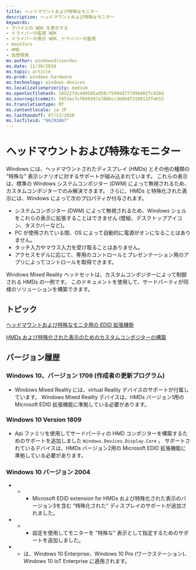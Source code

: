 ```yaml
---
title: ヘッドマウントおよび特殊なモニター
description: ヘッドマウントおよび特殊なモニター
keywords:
- デバイスの WDK を表示する
- ドライバーの監視 WDK
- ドライバーの表示 WDK、ドライバーの監視
- monitors
- HMD
- 仮想現実
ms.author: windowsdriverdev
ms.date: 11/30/2018
ms.topic: article
ms.prod: windows-hardware
ms.technology: windows-devices
ms.localizationpriority: medium
ms.openlocfilehash: 18d22fdc448505ad58cf599dd777d9b002fc438d
ms.sourcegitcommit: 5953acfcf699397a708bcc360b9f2199115feb52
ms.translationtype: MT
ms.contentlocale: ja-JP
ms.lasthandoff: 07/13/2020
ms.locfileid: "86292867"
---
```

# <a name="head-mounted-and-specialized-monitors"></a>ヘッドマウントおよび特殊なモニター

Windows には、ヘッドマウントされたディスプレイ (HMDs) とその他の種類の "特殊な" 表示シナリオに対するサポートが組み込まれています。 これらの表示は、標準の Windows システムコンポジター (DWM) によって無視されるため、カスタムコンポジターでのみ解決できます。 さらに、HMDs と特殊化された表示には、Windows によって次のプロパティが付与されます。

* システムコンポジター (DWM) によって無視されるため、Windows シェルをこれらの表示に拡張することはできません (壁紙、デスクトップアイコン、タスクバーなど)。
* PC が使用されている間、OS によって自動的に電源がオンになることはありません。
* タッチ入力やマウス入力を受け取ることはありません。
* アクセスモデルに応じて、専用のコントロールとプレゼンテーション用のアプリによってコントロールを取得できます。

Windows Mixed Reality ヘッドセットは、カスタムコンポジターによって制御される HMDs の一例です。 このドキュメントを使用して、サードパーティが同様のソリューションを構築できます。

## <a name="topics"></a>トピック

[ヘッドマウントおよび特殊なモニタ用の EDID 拡張機能](specialized-monitors-edid-extension.md)

[HMDs および特殊化された表示のためのカスタムコンポジターの構築](specialized-monitors-compositor.md)

## <a name="version-history"></a>バージョン履歴

### <a name="windows-10-version-1709-fall-creators-update"></a>Windows 10、バージョン 1709 (作成者の更新プログラム)

* Windows Mixed Reality には、virtual Reality デバイスのサポートが付属しています。 Windows Mixed Reality デバイスは、HMDs バージョン1用の Microsoft EDID 拡張機能に準拠している必要があります。

### <a name="windows-10-version-1809"></a>Windows 10 Version 1809

* Api ファミリを使用してサードパーティの HMD コンポジターを構築するためのサポートを追加しました `Windows.Devices.Display.Core` 。 サポートされているデバイスは、HMDs バージョン2用の Microsoft EDID 拡張機能に準拠している必要があります。

### <a name="windows-10-version-2004"></a>Windows 10 バージョン 2004

* * * Microsoft EDID extension for HMDs および特殊化された表示のバージョン3を含む "特殊化された" ディスプレイのサポートが追加されました。
* * * 設定を使用してモニターを "特殊な" 表示として指定するためのサポートを追加しました。

* * は、Windows 10 Enterprise、Windows 10 Pro (ワークステーション)、Windows 10 IoT Enterprise に適用されます。
